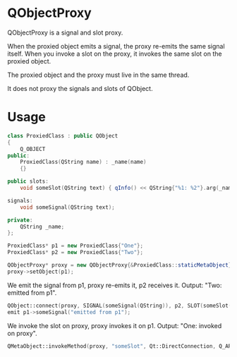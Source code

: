 # QObjectProxy
QObjectProxy is a signal and slot proxy.

When the proxied object emits a signal, the proxy re-emits the same signal itself. When you invoke a slot on the proxy, it invokes the same slot on the proxied object.

The proxied object and the proxy must live in the same thread.

It does not proxy the signals and slots of QObject.

# Usage

```.cpp
class ProxiedClass : public QObject
{
    Q_OBJECT
public:
    ProxiedClass(QString name) : _name(name)
    {}

public slots:
    void someSlot(QString text) { qInfo() << QString{"%1: %2"}.arg(_name).arg(text); }

signals:
    void someSignal(QString text);

private:
    QString _name;
};

ProxiedClass* p1 = new ProxiedClass{"One"};
ProxiedClass* p2 = new ProxiedClass{"Two"};

QObjectProxy* proxy = new QObjectProxy{&ProxiedClass::staticMetaObject};
proxy->setObject(p1);
```

We emit the signal from p1, proxy re-emits it, p2 receives it.
Output: "Two: emitted from p1".

```.cpp
QObject::connect(proxy, SIGNAL(someSignal(QString)), p2, SLOT(someSlot(QString)), Qt::DirectConnection);
emit p1->someSignal("emitted from p1");
```

We invoke the slot on proxy, proxy invokes it on p1.
Output: "One: invoked on proxy".

```.cpp
QMetaObject::invokeMethod(proxy, "someSlot", Qt::DirectConnection, Q_ARG(QString, "invoked on proxy"));
```
